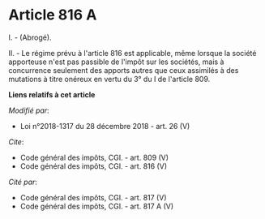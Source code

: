 # Article 816 A

I. - (Abrogé).

II. - Le régime prévu à l'article 816 est applicable, même lorsque la société apporteuse n'est pas passible de l'impôt sur
les sociétés, mais à concurrence seulement des apports autres que ceux assimilés à des mutations à titre onéreux en vertu du
3° du I de l'article 809.

**Liens relatifs à cet article**

_Modifié par_:

  - Loi n°2018-1317 du 28 décembre 2018 - art. 26 (V)

_Cite_:

  - Code général des impôts, CGI. - art. 809 (V)
  - Code général des impôts, CGI. - art. 816 (V)

_Cité par_:

  - Code général des impôts, CGI. - art. 817 (V)
  - Code général des impôts, CGI. - art. 817 A (V)
